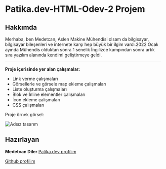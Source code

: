 # Patika.dev-HTML-Odev-2 Projem




## Hakkımda
Merhaba, ben Medetcan, Aslen Makine Mühendisi olsam da bilgisayar, bilgisayar bileşenleri ve internete karşı hep büyük bir ilgim vardı.2022 Ocak ayında Mühendis olduktan sonra 1 senelik İngilizce kampından sonra artık sıra yazılım alanında kendimi geliştirmeye geldi.

---
**Proje içerisinde yer alan çalışmalar:**
* Link verme çalışmaları
* Görsellerle ve görsele map ekleme çalışmaları
* Liste oluşturma çalışmaları
* Blok ve İnline elementler çalışmaları
* İcon ekleme çalışmaları
* CSS çalışmaları


Proje örnek görsel:

![Adsız tasarım](https://user-images.githubusercontent.com/118726723/204866184-115ee0ac-ccee-4b7f-a0c8-b1327039d93c.gif)
## Hazırlayan
**Medetcan Diler**
[Patika.dev profilim](https://app.patika.dev/meddo)

[Github profilim](https://github.com/medetcandiler)


